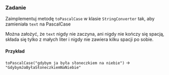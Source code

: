 ### Zadanie

Zaimplementuj metodę `toPascalCase` w klasie `StringConverter` tak, aby zamieniała
`text` na PascalCase

Można założyć, że `text` nigdy nie zaczyna, ani nigdy nie kończy się spacją,
składa się tylko z małych liter i nigdy nie zawiera kilku spacji po sobie.

#### Przykład

`toPascalCase("gdybym ja była słoneczkiem na niebie")` -> `"GdybymJaByłaSłoneczkiemNaNiebie"`
